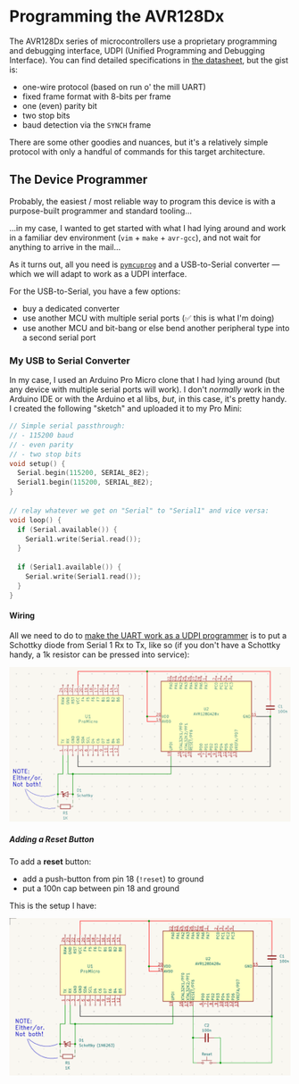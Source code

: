 Programming the AVR128Dx
========================

The AVR128Dx series of microcontrollers use a proprietary programming and
debugging interface, UDPI (Unified Programming and Debugging Interface). You can
find detailed specifications in [the datasheet](https://www.microchip.com/en-us/product/avr128da28), but the gist is:

 - one-wire protocol (based on run o' the mill UART)
 - fixed frame format with 8-bits per frame
 - one (even) parity bit
 - two stop bits
 - baud detection via the `SYNCH` frame

There are some other goodies and nuances, but it's a relatively simple protocol
with only a handful of commands for this target architecture.

The Device Programmer
---------------------

Probably, the easiest / most reliable way to program this device is with a
purpose-built programmer and standard tooling...

...in my case, I wanted to get started with what I had lying around and work in a
familiar dev environment (`vim` + `make` + `avr-gcc`), and not wait for anything
to arrive in the mail...

As it turns out, all you need is [`pymcuprog`](https://pypi.org/project/pymcuprog/) and a USB-to-Serial converter — 
which we will adapt to work as a UDPI interface.

For the USB-to-Serial, you have a few options:

 - buy a dedicated converter
 - use another MCU with multiple serial ports (:white_check_mark: this is what I'm doing)
 - use another MCU and bit-bang or else bend another peripheral type into a second serial port

### My USB to Serial Converter

In my case, I used an Arduino Pro Micro clone that I had lying around (but any
device with multiple serial ports will work). I don't _normally_ work in the
Arduino IDE or with the Arduino et al libs, _but_, in this case, it's pretty
handy. I created the following "sketch" and uploaded it to my Pro Mini:

```C
// Simple serial passthrough:
// - 115200 baud
// - even parity
// - two stop bits
void setup() {
  Serial.begin(115200, SERIAL_8E2);
  Serial1.begin(115200, SERIAL_8E2);
}

// relay whatever we get on "Serial" to "Serial1" and vice versa:
void loop() {
  if (Serial.available()) {
    Serial1.write(Serial.read());
  }

  if (Serial1.available()) {
    Serial.write(Serial1.read());
  }
}
```

#### Wiring

All we need to do to [make the UART work as a UDPI programmer](https://github.com/microchip-pic-avr-tools/pymcuprog#serial-port-updi-pyupdi) is to put a
Schottky diode from Serial 1 Rx to Tx, like so (if you don't have a Schottky
handy, a 1k resistor can be pressed into service):

![Ad hoc AVR128Dx programmer wiring](./AVR128Dx-Serial-Programmer.png)


##### Adding a Reset Button

To add a **reset** button:
 - add a push-button from pin 18 (`!reset`) to ground
 - put a 100n cap between pin 18 and ground

This is the setup I have:

![Ad hoc AVR128Dx programmer wiring](./AVR128Dx-Serial-Programmer-w-Reset.png)
